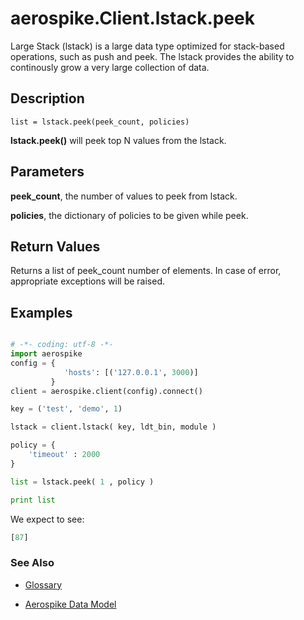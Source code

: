 
# aerospike.Client.lstack.peek
Large Stack (lstack) is a large data type optimized for stack-based operations,
such as push and peek. The lstack provides the ability to continously grow
a very large collection of data.

## Description

```
list = lstack.peek(peek_count, policies)
```
**lstack.peek()** will peek top N values from the lstack.    

## Parameters

**peek_count**, the number of values to peek from lstack.   

**policies**, the dictionary of policies to be given while peek.   

## Return Values
Returns a list of peek_count number of elements. In case of error, appropriate exceptions will be raised.

## Examples

```python

# -*- coding: utf-8 -*-
import aerospike
config = {
            'hosts': [('127.0.0.1', 3000)]
         }
client = aerospike.client(config).connect()

key = ('test', 'demo', 1)

lstack = client.lstack( key, ldt_bin, module )

policy = {
    'timeout' : 2000
}

list = lstack.peek( 1 , policy )

print list


```

We expect to see:

```python
[87]
```



### See Also



- [Glossary](http://www.aerospike.com/docs/guide/glossary.html)

- [Aerospike Data Model](http://www.aerospike.com/docs/architecture/data-model.html)
